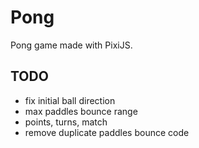 # Pong

Pong game made with PixiJS.

## TODO

- fix initial ball direction
- max paddles bounce range
- points, turns, match
- remove duplicate paddles bounce code
